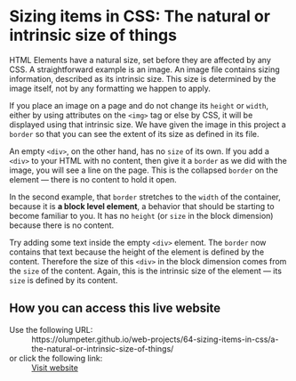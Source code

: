 # Sizing items in CSS: The natural or intrinsic size of things

HTML Elements have a natural size, set before they are affected by any CSS. A straightforward example is an image. An image file contains sizing information, described as its intrinsic size. This size is determined by the image itself, not by any formatting we happen to apply.
    
If you place an image on a page and do not change its <code>height</code> or <code>width</code>, either by using attributes on the <code>&lt;img&gt;</code> tag or else by CSS, it will be displayed using that intrinsic size. We have given the image in this project a <code>border</code> so that you can see the extent of its size as defined in its file.
    
An empty <code>&lt;div&gt;</code>, on the other hand, has no <code>size</code> of its own. If you add a <code>&lt;div&gt;</code> to your HTML with no content, then give it a <code>border</code> as we did with the image, you will see a line on the page. This is the collapsed <code>border</code> on the element — there is no content to hold it open. 
    
In the second example, that <code>border</code> stretches to the <code>width</code> of the container, because it is **a block level element**, a behavior that should be starting to become familiar to you. It has no <code>height</code> (or <code>size</code> in the block dimension) because there is no content.

Try adding some text inside the empty <code>&lt;div&gt;</code> element. The <code>border</code> now contains that text because the height of the element is defined by the content. Therefore the size of this <code>&lt;div&gt;</code> in the block dimension comes from the <code>size</code> of the content. Again, this is the intrinsic size of the element — its <code>size</code> is defined by its content.

## How you can access this live website

<dl>
  Use the following URL:
  <dd>
    https://olumpeter.github.io/web-projects/64-sizing-items-in-css/a-the-natural-or-intrinsic-size-of-things/
  </dd>
  or click the following link:
  <dd>
    <a href="https://olumpeter.github.io/web-projects/64-sizing-items-in-css/a-the-natural-or-intrinsic-size-of-things/">Visit website</a>
  </dd>
</dl>
